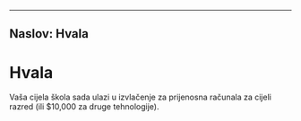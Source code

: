 * * *

## Naslov: Hvala

# Hvala

Vaša cijela škola sada ulazi u izvlačenje za prijenosna računala za cijeli razred (ili $10,000 za druge tehnologije).